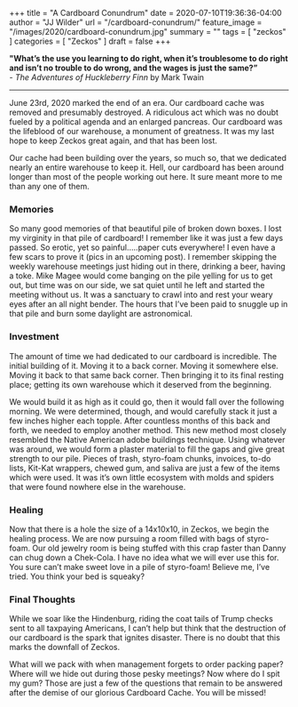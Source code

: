 +++
title = "A Cardboard Conundrum"
date = 2020-07-10T19:36:36-04:00
author = "JJ Wilder"
url = "/cardboard-conundrum/"
feature_image = "/images/2020/cardboard-conundrum.jpg"
summary = ""
tags = [ "zeckos" ]
categories = [ "Zeckos" ]
draft = false
+++


**"What’s the use you learning to do right, when it’s troublesome to do right and isn’t no trouble to do wrong, and the wages is just the same?”**  
*- The Adventures of Huckleberry Finn* by Mark Twain
<!--more-->
---
June 23rd, 2020 marked the end of an era. Our cardboard cache was removed and presumably destroyed. A ridiculous act which was no doubt fueled by a political agenda and an enlarged pancreas. Our cardboard was the lifeblood of our warehouse, a monument of greatness. It was my last hope to keep Zeckos great again, and that has been lost.

Our cache had been building over the years, so much so, that we dedicated nearly an entire warehouse to keep it. Hell, our cardboard has been around longer than most of the people working out here. It sure meant more to me than any one of them.

### Memories

So many good memories of that beautiful pile of broken down boxes. I lost my virginity in that pile of cardboard! I remember like it was just a few days passed. So erotic, yet so painful…..paper cuts everywhere! I even have a few scars to prove it (pics in an upcoming post). I remember skipping the weekly warehouse meetings just hiding out in there, drinking a beer, having a toke. Mike Magee would come banging on the pile yelling for us to get out, but time was on our side, we sat quiet until he left and started the meeting without us. It was a sanctuary to crawl into and rest your weary eyes after an all night bender. The hours that I’ve been paid to snuggle up in that pile and burn some daylight are astronomical.

### Investment

The amount of time we had dedicated to our cardboard is incredible. The initial building of it. Moving it to a back corner. Moving it somewhere else. Moving it back to that same back corner. Then bringing it to its final resting place; getting its own warehouse which it deserved from the beginning.

We would build it as high as it could go, then it would fall over the following morning. We were determined, though, and would carefully stack it just a few inches higher each topple. After countless months of this back and forth, we needed to employ another method. This new method most closely resembled the Native American adobe buildings technique. Using whatever was around, we would form a plaster material to fill the gaps and give great strength to our pile. Pieces of trash, styro-foam chunks, invoices, to-do lists, Kit-Kat wrappers, chewed gum, and saliva are just a few of the items which were used. It was it’s own little ecosystem with molds and spiders that were found nowhere else in the warehouse.

### Healing

Now that there is a hole the size of a 14x10x10, in Zeckos, we begin the healing process. We are now pursuing a room filled with bags of styro-foam. Our old jewelry room is being stuffed with this crap faster than Danny can chug down a Chek-Cola. I have no idea what we will ever use this for. You sure can’t make sweet love in a pile of styro-foam! Believe me, I’ve tried. You think your bed is squeaky?

### Final Thoughts

While we soar like the Hindenburg, riding the coat tails of Trump checks sent to all taxpaying Americans, I can’t help but think that the destruction of our cardboard is the spark that ignites disaster. There is no doubt that this marks the downfall of Zeckos.

What will we pack with when management forgets to order packing paper? Where will we hide out during those pesky meetings? Now where do I spit my gum? Those are just a few of the questions that remain to be answered after the demise of our glorious Cardboard Cache. You will be missed!